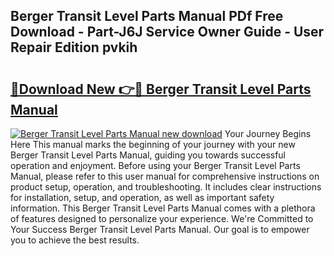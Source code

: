 ## Berger Transit Level Parts Manual PDf Free Download - Part-J6J Service Owner Guide - User Repair Edition pvkih

# <h2><a href="http://bc64696.oget.top/?id=Berger+Transit+Level+Parts+Manual">🔗Download New 👉🔴 Berger Transit Level Parts Manual</a></h2>

[![Berger Transit Level Parts Manual new download](https://i.imgur.com/5g1atiW.png)](http://bc64696.oget.top/?id=Berger+Transit+Level+Parts+Manual)
Your Journey Begins Here This manual marks the beginning of your journey with your new Berger Transit Level Parts Manual, guiding you towards successful operation and enjoyment. Before using your Berger Transit Level Parts Manual, please refer to this user manual for comprehensive instructions on product setup, operation, and troubleshooting. It includes clear instructions for installation, setup, and operation, as well as important safety information. This Berger Transit Level Parts Manual comes with a plethora of features designed to personalize your experience. We're Committed to Your Success Berger Transit Level Parts Manual. Our goal is to empower you to achieve the best results.
